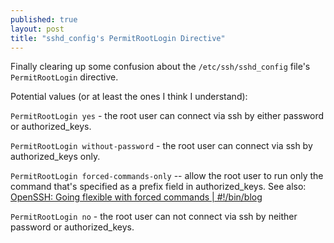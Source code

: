 ```yaml
---
published: true
layout: post
title: "sshd_config's PermitRootLogin Directive"
---
```



Finally clearing up some confusion about the `/etc/ssh/sshd_config` file's `PermitRootLogin` directive.

Potential values (or at least the ones I think I understand):

`PermitRootLogin yes` - the root user can connect via ssh by either password or authorized_keys.

`PermitRootLogin without-password` - the root user can connect via ssh by authorized_keys only.

`PermitRootLogin forced-commands-only` -- allow the root user to run only the command that's specified as a prefix field in authorized_keys. See also: [OpenSSH: Going flexible with forced commands | #!/bin/blog](http://binblog.info/2008/10/20/openssh-going-flexible-with-forced-commands/)

`PermitRootLogin no` - the root user can not connect via ssh by neither password or authorized_keys.
